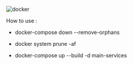 ![docker](https://repository-images.githubusercontent.com/216215874/ba6f2db4-00be-47be-85e7-a4186e74dc78)

How to use :


- docker-compose down --remove-orphans

- docker system prune -af

- docker-compose up --build -d main-services
